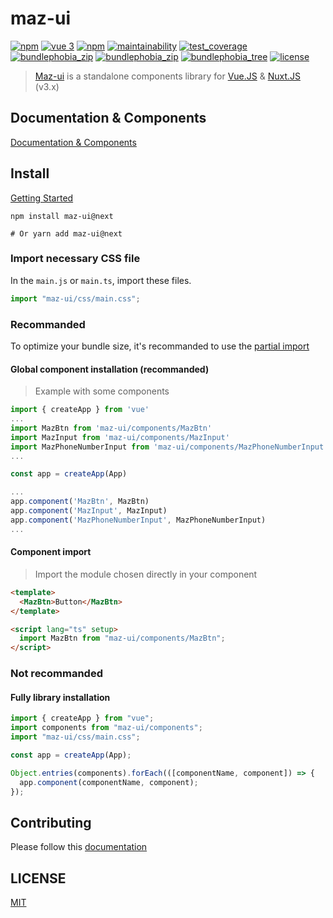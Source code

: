 # maz-ui

[![npm](https://img.shields.io/npm/dt/maz-ui.svg?style=flat-square)](https://www.npmjs.com/package/maz-ui)
[![vue 3](https://img.shields.io/badge/vue-3-42b983.svg?style=flat-square)](https://vuejs.org)
[![npm](https://img.shields.io/npm/v/maz-ui/next.svg?style=flat-square)](https://www.npmjs.com/package/maz-ui)
[![maintainability](https://api.codeclimate.com/v1/badges/6b27047dcf150ccddfac/maintainability)](https://codeclimate.com/github/LouisMazel/maz-ui/maintainability)
[![test_coverage](https://api.codeclimate.com/v1/badges/6b27047dcf150ccddfac/test_coverage)](https://codeclimate.com/github/LouisMazel/maz-ui/test_coverage)
[![bundlephobia_zip](https://badgen.net/bundlephobia/minzip/maz-ui@3.0.0-next.24)](https://bundlephobia.com/package/maz-ui@3.0.0-next.24)
[![bundlephobia_zip](https://badgen.net/bundlephobia/min/maz-ui@3.0.0-next.24)](https://bundlephobia.com/package/maz-ui@3.0.0-next.24)
[![bundlephobia_tree](https://badgen.net/bundlephobia/tree-shaking/maz-ui@3.0.0-next.24)](https://bundlephobia.com/package/maz-ui@3.0.0-next.24)
[![license](https://img.shields.io/github/license/LouisMazel/maz-ui.svg?style=flat-square)](https://github.com/LouisMazel/maz-ui/blob/master/LICENSE)

> [Maz-ui](https://louismazel.github.io/maz-ui/) is a standalone components library for [Vue.JS](https://vuejs.org) & [Nuxt.JS](https://nuxtjs.org/) (v3.x)

## Documentation & Components

[Documentation & Components](https://louismazel.github.io/maz-ui/)

## Install

[Getting Started](https://louismazel.github.io/maz-ui/guide/getting-started)

```shell
npm install maz-ui@next

# Or yarn add maz-ui@next
```

### Import necessary CSS file

In the `main.js` or `main.ts`, import these files.

```ts
import "maz-ui/css/main.css";
```

### Recommanded

To optimize your bundle size, it's recommanded to use the [partial import](https://louismazel.github.io/maz-ui/guide/getting-started)

#### Global component installation (recommanded)

> Example with some components

```typescript
import { createApp } from 'vue'
...
import MazBtn from 'maz-ui/components/MazBtn'
import MazInput from 'maz-ui/components/MazInput'
import MazPhoneNumberInput from 'maz-ui/components/MazPhoneNumberInput'
...

const app = createApp(App)

...
app.component('MazBtn', MazBtn)
app.component('MazInput', MazInput)
app.component('MazPhoneNumberInput', MazPhoneNumberInput)
...
```

#### Component import

> Import the module chosen directly in your component

```html
<template>
  <MazBtn>Button</MazBtn>
</template>

<script lang="ts" setup>
  import MazBtn from "maz-ui/components/MazBtn";
</script>
```

### Not recommanded

#### Fully library installation

```typescript
import { createApp } from "vue";
import components from "maz-ui/components";
import "maz-ui/css/main.css";

const app = createApp(App);

Object.entries(components).forEach(([componentName, component]) => {
  app.component(componentName, component);
});
```

## Contributing

Please follow this [documentation](./CONTRIBUTING.md)

## LICENSE

[MIT](LICENSE)
